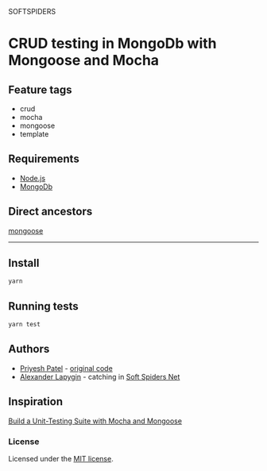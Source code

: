 SOFTSPIDERS

# CRUD testing in MongoDb with Mongoose and Mocha


## Feature tags

- crud
- mocha
- mongoose
- template

## Requirements

* [Node.js](https://nodejs.org/en/download/package-manager/)
* [MongoDb](https://www.mongodb.com/)

## Direct ancestors

[mongoose](https://github.com/softspiders/mongoose)

---

## Install

```sh
yarn
```

## Running tests

```sh
yarn test
```

## Authors

* [Priyesh Patel](https://gist.github.com/priyesh18) - [original code](https://blog.bitsrc.io/build-a-unit-testing-suite-with-mocha-and-mongoose-eba06c3b3625)
* [Alexander Lapygin](https://github.com/AlexanderLapygin) - catching in [Soft Spiders Net](https://github.com/softspider)

## Inspiration

[Build a Unit-Testing Suite with Mocha and Mongoose](https://blog.bitsrc.io/build-a-unit-testing-suite-with-mocha-and-mongoose-eba06c3b3625)

### License

Licensed under the [MIT license](./LICENSE).
